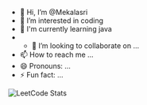 - 👋 Hi, I’m @Mekalasri
- 👀 I’m interested in coding
- 🌱 I'm currently learning java
- - 💞️ I’m looking to collaborate on ...
- 📫 How to reach me ...
- 😄 Pronouns: ...
- ⚡ Fun fact: ...

![LeetCode Stats](https://leetcard.jacoblin.cool/mekalasri?theme=light&font=M%20PLUS%201&ext=contest)
<!---
<a target="_blank" href="https://icons8.com/icon/13441/python">Python</a> icon by <a target="_blank" href="https://icons8.com">Icons8</a>
Mekalasri/Mekalasri is a ✨ special ✨ repository because its `README.md` (this file) appears on your GitHub profile.
You can click the Preview link to take a look at your changes.
--->

 
